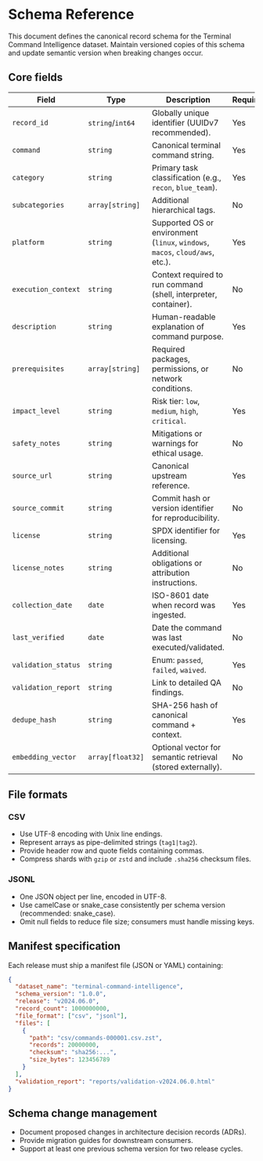 # Schema Reference

This document defines the canonical record schema for the Terminal Command Intelligence dataset. Maintain versioned copies of this schema and update semantic version when breaking changes occur.

## Core fields

| Field | Type | Description | Required |
|-------|------|-------------|----------|
| `record_id` | `string`/`int64` | Globally unique identifier (UUIDv7 recommended). | Yes |
| `command` | `string` | Canonical terminal command string. | Yes |
| `category` | `string` | Primary task classification (e.g., `recon`, `blue_team`). | Yes |
| `subcategories` | `array[string]` | Additional hierarchical tags. | No |
| `platform` | `string` | Supported OS or environment (`linux`, `windows`, `macos`, `cloud/aws`, etc.). | Yes |
| `execution_context` | `string` | Context required to run command (shell, interpreter, container). | No |
| `description` | `string` | Human-readable explanation of command purpose. | Yes |
| `prerequisites` | `array[string]` | Required packages, permissions, or network conditions. | No |
| `impact_level` | `string` | Risk tier: `low`, `medium`, `high`, `critical`. | Yes |
| `safety_notes` | `string` | Mitigations or warnings for ethical usage. | No |
| `source_url` | `string` | Canonical upstream reference. | Yes |
| `source_commit` | `string` | Commit hash or version identifier for reproducibility. | No |
| `license` | `string` | SPDX identifier for licensing. | Yes |
| `license_notes` | `string` | Additional obligations or attribution instructions. | No |
| `collection_date` | `date` | ISO-8601 date when record was ingested. | Yes |
| `last_verified` | `date` | Date the command was last executed/validated. | No |
| `validation_status` | `string` | Enum: `passed`, `failed`, `waived`. | Yes |
| `validation_report` | `string` | Link to detailed QA findings. | No |
| `dedupe_hash` | `string` | SHA-256 hash of canonical command + context. | Yes |
| `embedding_vector` | `array[float32]` | Optional vector for semantic retrieval (stored externally). | No |

## File formats

### CSV

- Use UTF-8 encoding with Unix line endings.
- Represent arrays as pipe-delimited strings (`tag1|tag2`).
- Provide header row and quote fields containing commas.
- Compress shards with `gzip` or `zstd` and include `.sha256` checksum files.

### JSONL

- One JSON object per line, encoded in UTF-8.
- Use camelCase or snake_case consistently per schema version (recommended: snake_case).
- Omit null fields to reduce file size; consumers must handle missing keys.

## Manifest specification

Each release must ship a manifest file (JSON or YAML) containing:

```json
{
  "dataset_name": "terminal-command-intelligence",
  "schema_version": "1.0.0",
  "release": "v2024.06.0",
  "record_count": 1000000000,
  "file_format": ["csv", "jsonl"],
  "files": [
    {
      "path": "csv/commands-000001.csv.zst",
      "records": 20000000,
      "checksum": "sha256:...",
      "size_bytes": 123456789
    }
  ],
  "validation_report": "reports/validation-v2024.06.0.html"
}
```

## Schema change management

- Document proposed changes in architecture decision records (ADRs).
- Provide migration guides for downstream consumers.
- Support at least one previous schema version for two release cycles.

